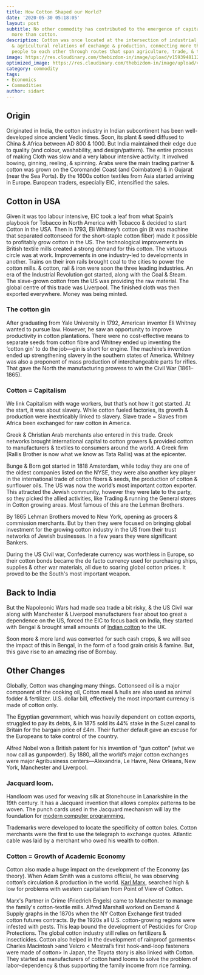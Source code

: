 ```yaml
---
title: How Cotton Shaped our World?
date: '2020-05-30 05:18:05'
layout: post
subtitle: No other commodity has contributed to the emergence of capitalism & colonialism
  more than cotton.
description: Cotton was once located at the intersection of industrial, financial,
  & agricultural relations of exchange & production, connecting more than a billion
  people to each other through routes that span agriculture, trade, & textile manufacturing.
image: https://res.cloudinary.com/thebizdom-in/image/upload/v1593948112/cotton_yjondb.png
optimized_image: https://res.cloudinary.com/thebizdom-in/image/upload/v1593948111/cotton_mini_hve4fu.png
category: commodity
tags:
- Economics
- Commodities
author: sidart
---
```


## Origin
Originated in India, the cotton industry in Indian subcontinent has been well-developed since ancient Vedic times. Soon, its plant & seed diffused to China & Africa between AD 800 & 1000. But India maintained their edge due to quality (and colour, washability, and design/pattern). 
The entire process of making Cloth was slow and a very labour intensive activity. It involved bowing, ginning, reeling, & spinning. Arabs were the main trading partner & cotton was grown on the Coromandel Coast (and Coimbatore) & in Gujarat (near the Sea Ports).
By the 1600s cotton textiles from Asia started arriving in Europe. European traders, especially EIC, intensified the sales. 

## Cotton in USA
Given it was too labour intensive, EIC took a leaf from what Spain’s playbook for Tobacco in North America with Tobacco & decided to start Cotton in the USA.
Then in 1793, Eli Whitney’s cotton gin (it was machine that separated cottonseed for the short-staple cotton fiber) made it possible to profitably grow cotton in the US. The technological improvements in British textile mills created a strong demand for this cotton.
The virtuous circle was at work. Improvements in one industry-led to developments in another. Trains on their iron rails brought coal to the cities to power the cotton mills. & cotton, rail & iron were soon the three leading industries.
An era of the Industrial Revolution got started, along with the Coal & Steam. The slave-grown cotton from the US was providing the raw material. The global centre of this trade was Liverpool. The finished cloth was then exported everywhere. Money was being minted. 

### The cotton gin
After graduating from Yale University in 1792, American inventor Eli Whitney wanted to pursue law. However, he saw an opportunity to improve productivity in cotton plantations. There were no cost-effective means to separate seeds from cotton fibre and Whitney ended up inventing the ‘cotton gin’ to do the job—gin is short for engine. The machine’s invention ended up strengthening slavery in the southern states of America. Whitney was also a proponent of mass production of interchangeable parts for rifles. That gave the North the manufacturing prowess to win the Civil War (1861–1865).
### Cotton = Capitalism
We link Capitalism with wage workers, but that’s not how it got started. At the start, it was about slavery. While cotton fueled factories, its growth & production were inextricably linked to slavery. Slave trade = Slaves from Africa been exchanged for raw cotton in America.

Greek & Christian Arab merchants also entered in this trade. Greek networks brought international capital to cotton growers & provided cotton to manufacturers & textiles to consumers around the world. A Greek firm (Rallis Brother is now what we know as Tata Rallis) was at the epicenter. 

Bunge & Born got started in 1818 Amsterdam, while today they are one of the oldest companies listed on the NYSE, they were also another key player in the international trade of cotton fibers & seeds, the production of cotton & sunflower oils.
The US was now the world’s most important cotton exporter. This attracted the Jewish community, however they were late to the party, so they picked the allied activities, like Trading & running the General stores in Cotton growing areas. Most famous of this are the Lehman Brothers. 

By 1865 Lehman Brothers moved to New York, opening as grocers & commission merchants. But by then they were focused on bringing global investment for the growing cotton industry in the US from their trust networks of Jewish businesses. In a few years they were significant Bankers.

During the US Civil war, Confederate currency was worthless in Europe, so their cotton bonds became the de facto currency used for purchasing ships, supplies & other war materials, all due to soaring global cotton prices. It proved to be the South's most important weapon.

## Back to India
But the Napoleonic Wars had made sea trade a bit risky, & the US Civil war along with Manchester & Liverpool manufacturers fear about too great a dependence on the US, forced the EIC to focus back on India, they started with Bengal & brought small amounts of [Indian cotton](https://www.thebizdom.in/the-parsis-of-bombay/#cotton) to the UK.

Soon more & more land was converted for such cash crops, & we will see the impact of this in Bengal, in the form of a food grain crisis & famine. But, this gave rise to an amazing rise of Bombay. 

## Other Changes
Globally, Cotton was changing many things. Cottonseed oil is a major component of the cooking oil, Cotton meal & hulls are also used as animal fodder & fertilizer. U.S. dollar bill, effectively the most important currency is made of cotton only.

The Egyptian government, which was heavily dependent on cotton exports, struggled to pay its debts, & in 1875 sold its 44% stake in the Suzel canal to Britain for the bargain price of £4m. Their further default gave an excuse for the Europeans to take control of the country. 

Alfred Nobel won a British patent for his invention of “gun cotton” (what we now call as gunpowder). By 1880, all the world’s major cotton exchanges were major Agribusiness centers—Alexandria, Le Havre, New Orleans, New York, Manchester and Liverpool. 

### Jacquard loom. 
Handloom was used for weaving silk at Stonehouse in Lanarkshire in the 19th century. It has a Jacquard invention that allows complex patterns to be woven. The punch cards used in the Jacquard mechanism will lay the foundation for [modern computer programming.](https://www.thebizdom.in/story-of-automation/)

Trademarks were developed to locate the specificity of cotton bales. Cotton merchants were the first to use the telegraph to exchange quotes. Atlantic cable was laid by a merchant who owed his wealth to cotton. 

### Cotton = Growth of Academic Economy
Cotton also made a huge impact on the development of the Economy (as theory). When Adam Smith was a customs official, he was observing cotton’s circulation & production in the world. [Karl Marx](https://www.thebizdom.in/remembering-karl-marx/), searched high & low for problems with western capitalism from Point of View of Cotton.

Marx's Partner in Crime (Friedrich Engels) came to Manchester to manage the family's cotton-textile mills. Alfred Marshall worked on Demand & Supply graphs in the 1870s when the NY Cotton Exchange first traded cotton futures contracts.
By the 1920s all U.S. cotton-growing regions were infested with pests. This leap bound the development of Pesticides for Crop Protections. The global cotton industry still relies on fertilizers & insecticides.
Cotton also helped in the development of rainproof garments< Charles Macintosh >and Velcro < Mestral’s first hook-and-loop fasteners were made of cotton>
In Japan, the Toyota story is also linked with Cotton. They started as manufacturers of cotton hand looms to solve the problem of labor-dependency & thus supporting the family income from rice farming.
